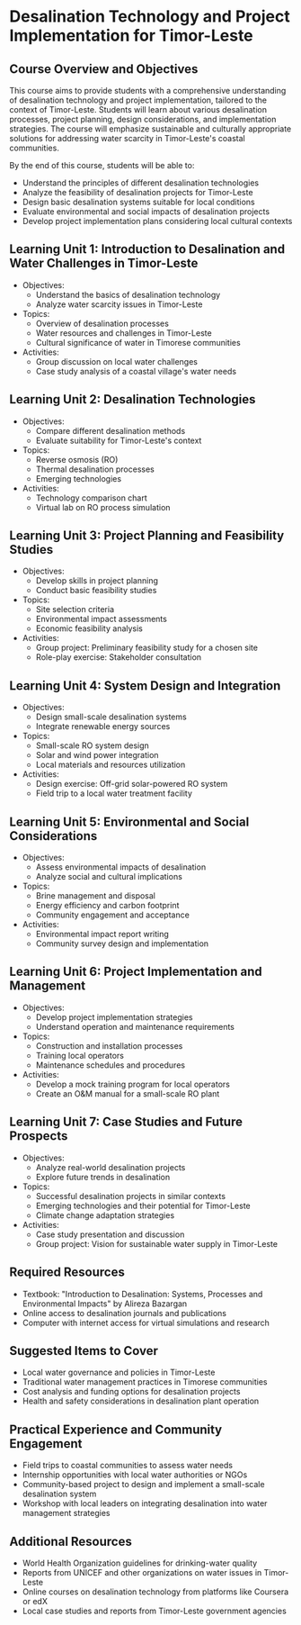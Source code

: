 # Desalination Technology and Project Implementation for Timor-Leste

## Course Overview and Objectives

This course aims to provide students with a comprehensive understanding of desalination technology and project implementation, tailored to the context of Timor-Leste. Students will learn about various desalination processes, project planning, design considerations, and implementation strategies. The course will emphasize sustainable and culturally appropriate solutions for addressing water scarcity in Timor-Leste's coastal communities.

By the end of this course, students will be able to:
- Understand the principles of different desalination technologies
- Analyze the feasibility of desalination projects for Timor-Leste
- Design basic desalination systems suitable for local conditions
- Evaluate environmental and social impacts of desalination projects
- Develop project implementation plans considering local cultural contexts

## Learning Unit 1: Introduction to Desalination and Water Challenges in Timor-Leste
- Objectives:
  * Understand the basics of desalination technology
  * Analyze water scarcity issues in Timor-Leste
- Topics:
  * Overview of desalination processes
  * Water resources and challenges in Timor-Leste
  * Cultural significance of water in Timorese communities
- Activities:
  * Group discussion on local water challenges
  * Case study analysis of a coastal village's water needs

## Learning Unit 2: Desalination Technologies
- Objectives:
  * Compare different desalination methods
  * Evaluate suitability for Timor-Leste's context
- Topics:
  * Reverse osmosis (RO)
  * Thermal desalination processes
  * Emerging technologies
- Activities:
  * Technology comparison chart
  * Virtual lab on RO process simulation

## Learning Unit 3: Project Planning and Feasibility Studies
- Objectives:
  * Develop skills in project planning
  * Conduct basic feasibility studies
- Topics:
  * Site selection criteria
  * Environmental impact assessments
  * Economic feasibility analysis
- Activities:
  * Group project: Preliminary feasibility study for a chosen site
  * Role-play exercise: Stakeholder consultation

## Learning Unit 4: System Design and Integration
- Objectives:
  * Design small-scale desalination systems
  * Integrate renewable energy sources
- Topics:
  * Small-scale RO system design
  * Solar and wind power integration
  * Local materials and resources utilization
- Activities:
  * Design exercise: Off-grid solar-powered RO system
  * Field trip to a local water treatment facility

## Learning Unit 5: Environmental and Social Considerations
- Objectives:
  * Assess environmental impacts of desalination
  * Analyze social and cultural implications
- Topics:
  * Brine management and disposal
  * Energy efficiency and carbon footprint
  * Community engagement and acceptance
- Activities:
  * Environmental impact report writing
  * Community survey design and implementation

## Learning Unit 6: Project Implementation and Management
- Objectives:
  * Develop project implementation strategies
  * Understand operation and maintenance requirements
- Topics:
  * Construction and installation processes
  * Training local operators
  * Maintenance schedules and procedures
- Activities:
  * Develop a mock training program for local operators
  * Create an O&M manual for a small-scale RO plant

## Learning Unit 7: Case Studies and Future Prospects
- Objectives:
  * Analyze real-world desalination projects
  * Explore future trends in desalination
- Topics:
  * Successful desalination projects in similar contexts
  * Emerging technologies and their potential for Timor-Leste
  * Climate change adaptation strategies
- Activities:
  * Case study presentation and discussion
  * Group project: Vision for sustainable water supply in Timor-Leste

## Required Resources

- Textbook: "Introduction to Desalination: Systems, Processes and Environmental Impacts" by Alireza Bazargan
- Online access to desalination journals and publications
- Computer with internet access for virtual simulations and research

## Suggested Items to Cover

- Local water governance and policies in Timor-Leste
- Traditional water management practices in Timorese communities
- Cost analysis and funding options for desalination projects
- Health and safety considerations in desalination plant operation

## Practical Experience and Community Engagement

- Field trips to coastal communities to assess water needs
- Internship opportunities with local water authorities or NGOs
- Community-based project to design and implement a small-scale desalination system
- Workshop with local leaders on integrating desalination into water management strategies

## Additional Resources

- World Health Organization guidelines for drinking-water quality
- Reports from UNICEF and other organizations on water issues in Timor-Leste
- Online courses on desalination technology from platforms like Coursera or edX
- Local case studies and reports from Timor-Leste government agencies